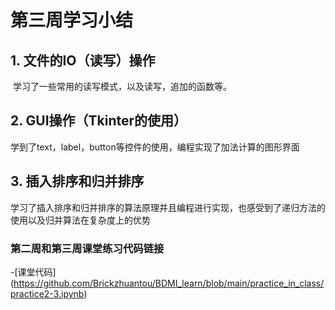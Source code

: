 # 第三周学习小结



## 1. 文件的IO（读写）操作

​	学习了一些常用的读写模式，以及读写，追加的函数等。

## 2. GUI操作（Tkinter的使用）

​	学到了text，label，button等控件的使用，编程实现了加法计算的图形界面

## 3. 插入排序和归并排序

​	学习了插入排序和归并排序的算法原理并且编程进行实现，也感受到了递归方法的使用以及归并算法在复杂度上的优势



### 第二周和第三周课堂练习代码链接

-[课堂代码] (https://github.com/Brickzhuantou/BDMI_learn/blob/main/practice_in_class/practice2-3.ipynb)

